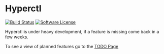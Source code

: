 # Hyperctl

[![Build Status](https://ci.hyperspike.io/api/badges/Hyperspike/hyperctl/status.svg)](https://ci.hyperspike.io/Hyperspike/hyperctl)
[![Software License](https://img.shields.io/badge/license-MIT-brightgreen.svg?style=flat)](LICENSE)

Hyperctl is under heavy development, if a feature is missing come back in a few weeks.

To see a view of planned features go to the [TODO Page](TODO.md)
